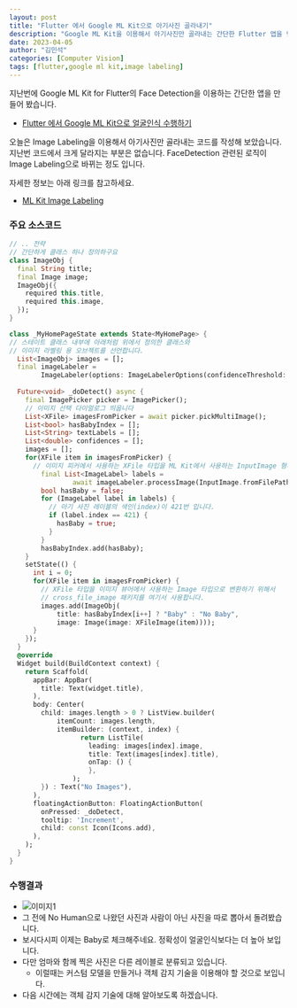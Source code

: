 ```yaml
---
layout: post
title: "Flutter 에서 Google ML Kit으로 아기사진 골라내기"
description: "Google ML Kit을 이용해서 아기사진만 골라내는 간단한 Flutter 앱을 만들었습니다"
date: 2023-04-05
author: "김민석"
categories: [Computer Vision]
tags: [flutter,google ml kit,image labeling]
---
```

지난번에 Google ML Kit for Flutter의 Face Detection을 이용하는
간단한 앱을 만들어 봤습니다.

- [Flutter 에서 Google ML Kit으로 얼굴인식 수행하기
](https://reddol18.github.io/dev5min/flutter-google-ml-kit-face-detection)

오늘은 Image Labeling을 이용해서 아기사진만 골라내는 코드를 작성해 보았습니다.
지난번 코드에서 크게 달라지는 부분은 없습니다. FaceDetection 관련된 로직이
Image Labeling으로 바뀌는 정도 입니다.

자세한 정보는 아래 링크를 참고하세요.

- [ML Kit Image Labeling](https://developers.google.com/ml-kit/vision/image-labeling?hl=ko)

### 주요 소스코드
```dart
// .. 전략
// 간단하게 클래스 하나 정의하구요
class ImageObj {
  final String title;
  final Image image;
  ImageObj({
    required this.title,
    required this.image,
  });
}

class _MyHomePageState extends State<MyHomePage> {
// 스테이트 클래스 내부에 아래처럼 위에서 정의한 클래스와 
// 이미지 라벨링 용 오브젝트를 선언합니다.
  List<ImageObj> images = [];
  final imageLabeler =
        ImageLabeler(options: ImageLabelerOptions(confidenceThreshold: 0.5));
  
  Future<void> _doDetect() async {
    final ImagePicker picker = ImagePicker();
    // 이미지 선택 다이얼로그 띄웁니다
    List<XFile> imagesFromPicker = await picker.pickMultiImage();
    List<bool> hasBabyIndex = [];
    List<String> textLabels = [];
    List<double> confidences = [];
    images = [];
    for(XFile item in imagesFromPicker) {
      // 이미지 피커에서 사용하는 XFile 타입을 ML Kit에서 사용하는 InputImage 형태로 변경
        final List<ImageLabel> labels =
                await imageLabeler.processImage(InputImage.fromFilePath(item.path));
        bool hasBaby = false;
        for (ImageLabel label in labels) {
          // 아기 사진 레이블의 색인(index)이 421번 입니다.
          if (label.index == 421) {
            hasBaby = true;
          }
        }
        hasBabyIndex.add(hasBaby);
    }
    setState(() {
      int i = 0;
      for(XFile item in imagesFromPicker) {
        // XFile 타입을 이미지 뷰어에서 사용하는 Image 타입으로 변환하기 위해서
        // cross_file_image 패키지를 여기서 사용합니다.
        images.add(ImageObj(
            title: hasBabyIndex[i++] ? "Baby" : "No Baby",
            image: Image(image: XFileImage(item))));
      }
    });
  }
  @override
  Widget build(BuildContext context) {
    return Scaffold(
      appBar: AppBar(
        title: Text(widget.title),
      ),
      body: Center(
        child: images.length > 0 ? ListView.builder(
            itemCount: images.length,
            itemBuilder: (context, index) {
                  return ListTile(
                    leading: images[index].image,
                    title: Text(images[index].title),
                    onTap: () {
                    },
                );
        }) : Text("No Images"),
      ),
      floatingActionButton: FloatingActionButton(
        onPressed: _doDetect,
        tooltip: 'Increment',
        child: const Icon(Icons.add),
      ), 
    );
  }
}
```

### 수행결과
- ![이미지1](https://reddol18.github.io/dev5min/images/20230406/1.jpg)
- 그 전에 No Human으로 나왔던 사진과 사람이 아닌 사진을 따로 뽑아서 돌려봤습니다.
- 보시다시피 이제는 Baby로 체크해주네요. 정확성이 얼굴인식보다는 더 높아 보입니다.
- 다만 엄마와 함께 찍은 사진은 다른 레이블로 분류되고 있습니다. 
  - 이럴때는 커스텀 모델을 만들거나 객체 감지 기술을 이용해야 할 것으로 보입니다.
- 다음 시간에는 객체 감지 기술에 대해 알아보도록 하겠습니다.   

